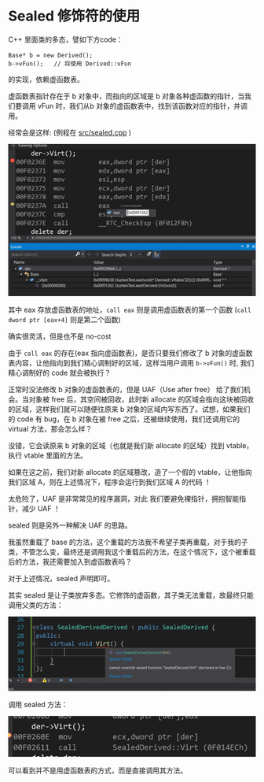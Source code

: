 # Sealed 修饰符的使用

C++ 里面类的多态，譬如下方code：

```
Base* b = new Derived();
b->vFun();   // 将使用 Derived::vFun
```

的实现，依赖虚函数表。

虚函数表指针存在于 b 对象中，而指向的区域是 b 对象各种虚函数的指针，当我们要调用 vFun 时，我们从b 对象的虚函数表中，找到该函数对应的指针，并调用。

经常会是这样: (例程在 [src/sealed.cpp](src/sealed.cpp) )

![assembly-call-vfun](img/assembly-call-vfun.png)

其中 eax 存放虚函数表的地址，`call eax` 则是调用虚函数表的第一个函数 (`call dword ptr [eax+4]` 则是第二个函数)

确实很灵活，但是也不是 no-cost



由于 `call eax` 的存在(eax 指向虚函数表)，是否只要我们修改了 b 对象的虚函数表内容，让他指向到我们精心调制好的区域，这样当用户调用 `b->vFun()` 时, 我们精心调制好的 code 就会被执行？

正常时没法修改 b 对象的虚函数表的，但是 UAF（Use after free） 给了我们机会。当对象被 free 后，其空间被回收，此时新 allocate 的区域会指向这块被回收的区域，这样我们就可以随便往原来 b 对象的区域内写东西了。试想，如果我们的 code 有 bug，在 b 对象在被 free 之后，还被继续使用，我们还调用它的 virtual 方法，那会怎么样？

没错，它会读原来 b 对象的区域（也就是我们新 allocate 的区域）找到 vtable，执行 vtable 里面的方法。

如果在这之前，我们对新 allocate 的区域篡改，造了一个假的 vtable，让他指向我们区域 A，则在上述情况下，程序会运行到我们区域 A 的代码 ！

太危险了，UAF 是非常常见的程序漏洞，对此 我们要避免裸指针，拥抱智能指针，减少 UAF ！



sealed 则是另外一种解决 UAF 的思路。

我虽然重载了 base 的方法，这个重载的方法我不希望子类再重载，对于我的子类，不管怎么变，最终还是调用我这个重载后的方法，在这个情况下，这个被重载后的方法，我还需要加入到虚函数表吗？

对于上述情况，sealed 声明即可。

其实 sealed 是让子类放弃多态。它修饰的虚函数，其子类无法重载，故最终只能调用父类的方法：

![override_seal_function_may_fail](img/override_seal_function_may_fail.png)

调用 sealed 方法：

![assembly-call-sealed-func](img/assembly-call-sealed-func.png)

可以看到并不是用虚函数表的方式，而是直接调用其方法。